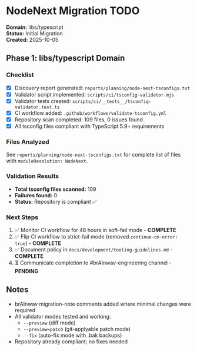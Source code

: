 # NodeNext Migration TODO

**Domain:** libs/typescript  
**Status:** Initial Migration  
**Created:** 2025-10-05

## Phase 1: libs/typescript Domain

### Checklist

- [x] Discovery report generated: `reports/planning/node-next-tsconfigs.txt`
- [x] Validator script implemented: `scripts/ci/tsconfig-validator.mjs`
- [x] Validator tests created: `scripts/ci/__tests__/tsconfig-validator.test.ts`
- [x] CI workflow added: `.github/workflows/validate-tsconfig.yml`
- [x] Repository scan completed: 109 files, 0 issues found
- [x] All tsconfig files compliant with TypeScript 5.9+ requirements

### Files Analyzed

See `reports/planning/node-next-tsconfigs.txt` for complete list of files with
`moduleResolution: NodeNext`.

### Validation Results

- **Total tsconfig files scanned:** 109
- **Failures found:** 0
- **Status:** Repository is compliant ✅

### Next Steps

1. ✅ Monitor CI workflow for 48 hours in soft-fail mode - **COMPLETE**
2. ✅ Flip CI workflow to strict-fail mode (removed `continue-on-error: true`) - **COMPLETE**
3. ✅ Document policy in `docs/development/tooling-guidelines.md` - **COMPLETE**
4. ⏳ Communicate completion to #brAInwav-engineering channel - **PENDING**

## Notes

- brAInwav migration-note comments added where minimal changes were required
- All validator modes tested and working:
  - `--preview` (diff mode)
  - `--preview=patch` (git-applyable patch mode)
  - `--fix` (auto-fix mode with .bak backups)
- Repository already compliant; no fixes needed
